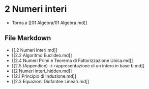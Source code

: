 # 2 Numeri interi

- Torna a [[01 Algebra/01 Algebra.md]]

## File Markdown
- [[.2 Numeri interi.md]]
- [[2.2 Algoritmo Euclideo.md]]
- [[2.4 Numeri Primi e Teorema di Fattorizzazione Unica.md]]
- [[2.5 (Appendice) -> rappresentazione di un intero in base b.md]]
- [[2 Numeri interi_hidden.md]]
- [[2.1 Principio di Induzione.md]]
- [[2.3 Equazioni Diofantee Lineari.md]]
